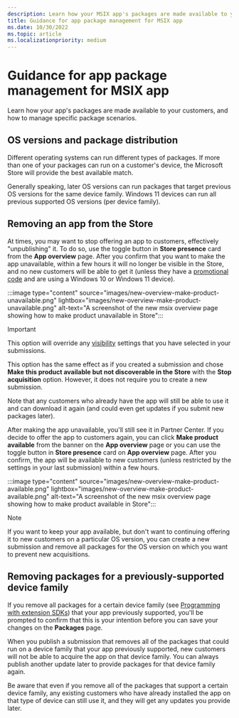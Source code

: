```yaml
---
description: Learn how your MSIX app's packages are made available to your customers, and how to manage specific package scenarios.
title: Guidance for app package management for MSIX app
ms.date: 10/30/2022
ms.topic: article
ms.localizationpriority: medium
---
```


# Guidance for app package management for MSIX app

Learn how your app's packages are made available to your customers, and how to manage specific package scenarios.

## OS versions and package distribution

Different operating systems can run different types of packages. If more than one of your packages can run on a customer's device, the Microsoft Store will provide the best available match.

Generally speaking, later OS versions can run packages that target previous OS versions for the same device family. Windows 11 devices can run all previous supported OS versions (per device family). 

## Removing an app from the Store

At times, you may want to stop offering an app to customers, effectively "unpublishing" it. To do so, use the toggle button in **Store presence** card from the **App overview** page. After you confirm that you want to make the app unavailable, within a few hours it will no longer be visible in the Store, and no new customers will be able to get it (unless they have a [promotional code](../../generate-promotional-codes.md) and are using a Windows 10 or Windows 11 device).

:::image type="content" source="images/new-overview-make-product-unavailable.png" lightbox="images/new-overview-make-product-unavailable.png" alt-text="A screenshot of the new msix overview page showing how to make product unavailable in Store":::

> [!IMPORTANT]
> This option will override any [visibility](./visibility-options.md#discoverability) settings that you have selected in your submissions.

This option has the same effect as if you created a submission and chose **Make this product available but not discoverable in the Store** with the **Stop acquisition** option. However, it does not require you to create a new submission.

Note that any customers who already have the app will still be able to use it and can download it again (and could even get updates if you submit new packages later).

After making the app unavailable, you'll still see it in Partner Center. If you decide to offer the app to customers again, you can click **Make product available** from the banner on the **App overview** page or you can use the toggle button in **Store presence** card on **App overview** page. After you confirm, the app will be available to new customers (unless restricted by the settings in your last submission) within a few hours.

:::image type="content" source="images/new-overview-make-product-available.png" lightbox="images/new-overview-make-product-available.png" alt-text="A screenshot of the new msix overview page showing how to make product available in Store":::

> [!NOTE]
> If you want to keep your app available, but don't want to continuing offering it to new customers on a particular OS version, you can create a new submission and remove all packages for the OS version on which you want to prevent new acquisitions.

## Removing packages for a previously-supported device family

If you remove all packages for a certain device family (see [Programming with extension SDKs](/uwp/extension-sdks/device-families-overview)) that your app previously supported, you'll be prompted to confirm that this is your intention before you can save your changes on the **Packages** page.

When you publish a submission that removes all of the packages that could run on a device family that your app previously supported, new customers will not be able to acquire the app on that device family. You can always publish another update later to provide packages for that device family again.

Be aware that even if you remove all of the packages that support a certain device family, any existing customers who have already installed the app on that type of device can still use it, and they will get any updates you provide later.
